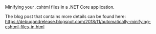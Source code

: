 Minifying your .cshtml files in a .NET Core application.

The blog post that contains more details can be found here: https://debugandrelease.blogspot.com/2018/11/automatically-minifying-cshtml-files-in.html
